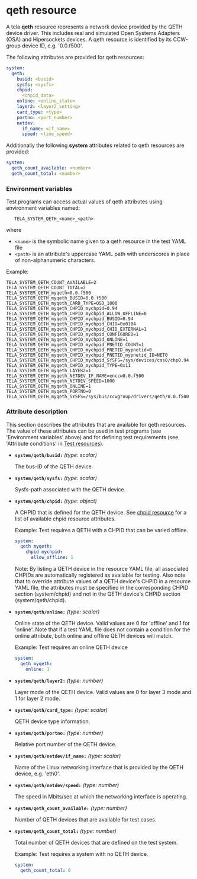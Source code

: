 qeth resource
============

A tela **qeth** resource represents a network device provided by the QETH device
driver. This includes real and simulated Open Systems Adapters (OSA) and
Hipersockets devices. A qeth resource is identified by its CCW-group device ID,
e.g. '0.0.f500'.

The following attributes are provided for qeth resources:

```YAML
system:
  qeth:
    busid: <busid>
    sysfs: <sysfs>
    chpid:
      <chpid_data>
    online: <online_state>
    layer2: <layer2_setting>
    card_type: <type>
    portno: <port_number>
    netdev:
      if_name: <if_name>
      speed: <line_speed>
```
Additionally the following **system** attributes related to qeth resources
are provided:
```YAML
system:
  qeth_count_available: <number>
  qeth_count_total: <number>
```

### Environment variables

Test programs can access actual values of qeth attributes using environment
variables named:

```
   TELA_SYSTEM_QETH_<name>_<path>
```

where

  - `<name>` is the symbolic name given to a qeth resource in the test YAML file
  - `<path>` is an attribute's uppercase YAML path with underscores in place of
    non-alphanumeric characters.

Example:

```
TELA_SYSTEM_QETH_COUNT_AVAILABLE=2
TELA_SYSTEM_QETH_COUNT_TOTAL=2
TELA_SYSTEM_QETH_myqeth=0.0.f500
TELA_SYSTEM_QETH_myqeth_BUSID=0.0.f500
TELA_SYSTEM_QETH_myqeth_CARD_TYPE=OSD_1000
TELA_SYSTEM_QETH_myqeth_CHPID_mychpid=0.94
TELA_SYSTEM_QETH_myqeth_CHPID_mychpid_ALLOW_OFFLINE=0
TELA_SYSTEM_QETH_myqeth_CHPID_mychpid_BUSID=0.94
TELA_SYSTEM_QETH_myqeth_CHPID_mychpid_CHID=0x0104
TELA_SYSTEM_QETH_myqeth_CHPID_mychpid_CHID_EXTERNAL=1
TELA_SYSTEM_QETH_myqeth_CHPID_mychpid_CONFIGURED=1
TELA_SYSTEM_QETH_myqeth_CHPID_mychpid_ONLINE=1
TELA_SYSTEM_QETH_myqeth_CHPID_mychpid_PNETID_COUNT=1
TELA_SYSTEM_QETH_myqeth_CHPID_mychpid_PNETID_mypnetid=0
TELA_SYSTEM_QETH_myqeth_CHPID_mychpid_PNETID_mypnetid_ID=NET0
TELA_SYSTEM_QETH_myqeth_CHPID_mychpid_SYSFS=/sys/devices/css0/chp0.94
TELA_SYSTEM_QETH_myqeth_CHPID_mychpid_TYPE=0x11
TELA_SYSTEM_QETH_myqeth_LAYER2=1
TELA_SYSTEM_QETH_myqeth_NETDEV_IF_NAME=enccw0.0.f500
TELA_SYSTEM_QETH_myqeth_NETDEV_SPEED=1000
TELA_SYSTEM_QETH_myqeth_ONLINE=1
TELA_SYSTEM_QETH_myqeth_PORTNO=0
TELA_SYSTEM_QETH_myqeth_SYSFS=/sys/bus/ccwgroup/drivers/qeth/0.0.f500
```

### Attribute description

This section describes the attributes that are available for qeth resources.
The value of these attributes can be used in test programs (see 'Environment
variables' above) and for defining test requirements (see 'Attribute
conditions' in [Test resources](../resources.md)).

  - **`system/qeth/busid:`**  *(type: scalar)*

    The bus-ID of the QETH device.

  - **`system/qeth/sysfs:`**  *(type: scalar)*

    Sysfs-path associated with the QETH device.

  - **`system/qeth/chpid:`** *(type: object)*

    A CHPID that is defined for the QETH device. See [chpid resource](chpid.md)
    for a list of available chpid resource attributes.

    Example: Test requires a QETH with a CHPID that can be varied offline.

    ```YAML
    system:
      qeth myqeth:
        chpid mychpid:
          allow_offline: 1
    ```

    Note: By listing a QETH device in the resource YAML file, all associated
    CHPIDs are automatically registered as available for testing. Also note that
    to override attribute values of a QETH device's CHPID in a resource YAML
    file, the attributes must be specified in the corresponding CHPID section
    (system/chpid) and not in the QETH device's CHPID section
    (system/qeth/chpid).

  - **`system/qeth/online:`**  *(type: scalar)*

    Online state of the QETH device. Valid values are 0 for 'offline' and 1 for
    'online'. Note that if a test YAML file does not contain a condition for
    the online attribute, both online and offline QETH devices will match.

    Example: Test requires an online QETH device

    ```YAML
    system:
      qeth myqeth:
        online: 1
    ```

  - **`system/qeth/layer2:`**  *(type: number)*

    Layer mode of the QETH device. Valid values are 0 for layer 3 mode and 1
    for layer 2 mode.

  - **`system/qeth/card_type:`**  *(type: scalar)*

    QETH device type information.

  - **`system/qeth/portno:`**  *(type: number)*

    Relative port number of the QETH device.

  - **`system/qeth/netdev/if_name:`**  *(type: scalar)*

    Name of the Linux networking interface that is provided by the QETH device,
    e.g. 'eth0'.

  - **`system/qeth/netdev/speed:`**  *(type: number)*

    The speed in Mbits/sec at which the networking interface is operating.

  - **`system/qeth_count_available:`** *(type: number)*

    Number of QETH devices that are available for test cases.

  - **`system/qeth_count_total:`** *(type: number)*

    Total number of QETH devices that are defined on the test system.

    Example: Test requires a system with no QETH device.

    ```YAML
    system:
      qeth_count_total: 0
    ```
